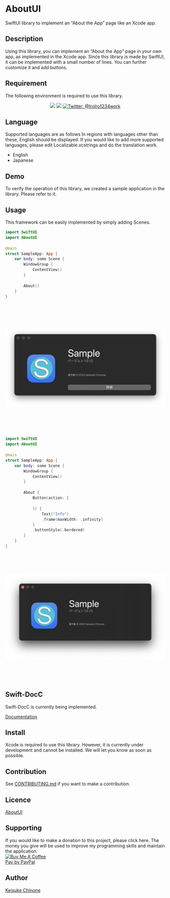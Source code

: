 # AboutUI

SwiftUI library to implement an “About the App” page like an Xcode app.

## Description

Using this library, you can implement an “About the App” page in your own app, as implemented in the Xcode app.
Since this library is made by SwiftUI, it can be implemented with a small number of lines.
You can further customize it and add buttons.

## Requirement

The following environment is required to use this library.  

<p align="center">
    <img src="https://img.shields.io/badge/macOS-15.0+-red.svg" />
    <img src="https://img.shields.io/badge/Swift-6.0-DE5D43.svg" />
    <a href="https://twitter.com/IroIro1234work">
        <img src="https://img.shields.io/badge/Contact-@IroIro1234work-lightgrey.svg?style=flat" alt="Twitter: @IroIro1234work" />
    </a>
</p>

## Language

Supported languages are as follows In regions with languages other than these, English should be displayed.
If you would like to add more supported languages, please edit Localizable.xcstrings and do the translation work.

- English
- Japanese

## Demo

To verify the operation of this library, we created a sample application in the library. Please refer to it.

## Usage

This framework can be easily implemented by simply adding Scenes. 


```swift
import SwiftUI
import AboutUI

@main
struct SampleApp: App {
    var body: some Scene {
        WindowGroup {
            ContentView()
        }

        About()
    }
}
```

<img src="images/noneButton.png" style="height:400px;object-fit: contain;"> 

```swift
import SwiftUI
import AboutUI

@main
struct SampleApp: App {
    var body: some Scene {
        WindowGroup {
            ContentView()
        }
        
        About {
            Button(action: {
                
            }) {
                Text("Info")
                .frame(maxWidth: .infinity)
            }
            .buttonStyle(.bordered)
        }
    }
}

```

<img src="images/button.png" style="height:400px;object-fit: contain;"> 

## Swift-DocC

Swift-DocC is currently being implemented.

[Documentation](https://kc-2001ms.github.io/AboutUI/documentation/onboardingui)

## Install

Xcode is required to use this library.
However, it is currently under development and cannot be installed. We will let you know as soon as possible.  

## Contribution
See [CONTRIBUTING.md](https://github.com/KC-2001MS/AboutUI/blob/main/CONTRIBUTING.md) if you want to make a contribution.

## Licence

[AboutUI](https://github.com/KC-2001MS/AboutUI/blob/main/LICENSE)

## Supporting

If you would like to make a donation to this project, please click here. The money you give will be used to improve my programming skills and maintain the application.   
<a href="https://www.buymeacoffee.com/iroiro" target="_blank">
    <img src="https://cdn.buymeacoffee.com/buttons/v2/default-yellow.png" alt="Buy Me A Coffee" style="height: 60px !important;width: 217px !important;" >
</a>  
[Pay by PayPal](https://paypal.me/iroiroWork?country.x=JP&locale.x=ja_JP)

## Author

[Keisuke Chinone](https://github.com/KC-2001MS)
